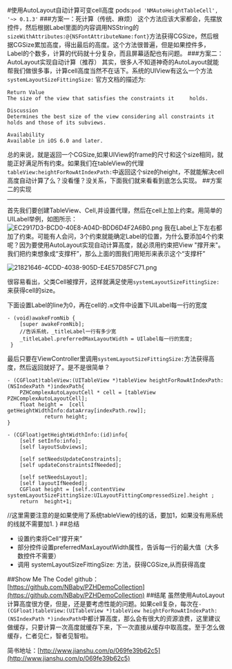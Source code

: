 
#使用AutoLayout自动计算可变cell高度
pods:`pod 'NMAutoHeightTableCell', '~> 0.1.3'`
###方案一：死计算（传统、麻烦）
这个方法应该大家都会，先摆放控件，然后根据Label里面的内容调用NSString的`sizeWithAttributes:@{NSFontAttributeName:font}`方法获得CGSize，然后根据CGSize累加高度，得出最后的高度。这个方法很普遍，但是如果控件多，Label的个数多，计算的代码就十分复杂，而且屏幕适配也有问题。
###方案二：AutoLayout实现自动计算（推荐）
其实，很多人不知道神奇的AutoLayout就能帮我们做很多事，计算cell高度当然不在话下。系统的UIView有这么一个方法`systemLayoutSizeFittingSize:`
官方文档的描述为:

    Return Value
    The size of the view that satisfies the constraints it     holds.

    Discussion
    Determines the best size of the view considering all constraints it holds and those of its subviews.

    Availability
    Available in iOS 6.0 and later.
总的来说，就是返回一个CGSize,如果UIView的frame的尺寸和这个size相同，就能正好满足所有约束。如果我们在tableView的代理`tableView:heightForRowAtIndexPath:`中返回这个size的height，不就能解决cell高度自动计算了么？没看懂？没关系，下面我们就来看看到底怎么实现。
##方案二的实现
***
首先我们要创建TableView、Cell,并设置代理，然后在cell上加上约束。用简单的UILabel举例，如图所示：
![EC2917D3-BCD0-40E8-A04D-BDD6D4F2A6B0.png](http://upload-images.jianshu.io/upload_images/2368050-7f448ce9e16a197b.png?imageMogr2/auto-orient/strip%7CimageView2/2/w/1240)
我在Label上下左右都加了约束。可能有人会问，3个约束就能确定Label的位置，为什么要添加4个约束呢？因为要使用AutoLayout实现自动计算高度，就必须用约束把View "撑开来"。我们把约束想象成“支撑杆”，那么上面的图我们用矩形来表示这个“支撑杆”

![21821646-4CDD-4038-905D-E4E57D85FC71.png](http://upload-images.jianshu.io/upload_images/2368050-318089acf3ae24bf.png?imageMogr2/auto-orient/strip%7CimageView2/2/w/1240)

很容易看出，父类Cell被撑开，这样就满足使用`systemLayoutSizeFittingSize:`来获得cell的size。

下面设置Label的line为0，再在cell的`.m`文件中设置下UILabel每一行的宽度

    - (void)awakeFromNib {
        [super awakeFromNib];
        //告诉系统，_titleLabel一行有多少宽
        _titleLabel.preferredMaxLayoutWidth = UIlabel每一行的宽度;
     }
     
最后只要在ViewController里调用`systemLayoutSizeFittingSize:`方法获得高度，然后返回就好了。是不是很简单？
     
	- (CGFloat)tableView:(UITableView *)tableView heightForRowAtIndexPath:(NSIndexPath *)indexPath{
        PZHComplexAutoLayoutCell * cell = [tableView PZHComplexAutoLayoutCell];
	  	float height =  [cell getHeightWidthInfo:dataArray[indexPath.row]];
                return height;
	}
		
	- (CGFloat)getHeightWidthInfo:(id)info{
        [self setInfo:info];
        [self layoutSubviews];
    
        [self setNeedsUpdateConstraints];
        [self updateConstraintsIfNeeded];
    
        [self setNeedsLayout];
        [self layoutIfNeeded];
        CGFloat height = [self.contentView systemLayoutSizeFittingSize:UILayoutFittingCompressedSize].height ;
        return  height+1;
 //这里需要注意的是如果使用了系统tableView的线的话，要加1，如果没有用系统的线就不需要加1.
	}
##总结
* 设置约束将Cell“撑开来”
* 部分控件设置preferredMaxLayoutWidth属性，告诉每一行的最大值（大多数控件不需要）
* 调用 systemLayoutSizeFittingSize: 方法，获得CGSize,从而获得高度

##Show Me The Code!
github：
[https://github.com/NBaby/PZHDemoCollection](https://github.com/NBaby/PZHDemoCollection)
##结尾
虽然使用AutoLayout计算高度很方便，但是，还是要考虑性能的问题。如果cell复杂，每次在`- (CGFloat)tableView:(UITableView *)tableView heightForRowAtIndexPath:(NSIndexPath *)indexPath`中都计算高度，那么会有很大的资源浪费，这里建议做缓存，只要计算一次高度就缓存下来，下一次直接从缓存中取高度。至于怎么做缓存，仁者见仁，智者见智啦。

简书地址：[http://www.jianshu.com/p/069fe39b62c5](http://www.jianshu.com/p/069fe39b62c5)